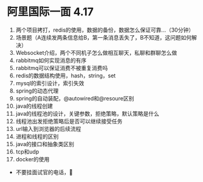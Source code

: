 # 阿里国际一面 4.17



1. 两个项目拷打，redis的使用，数据的备份，数据怎么保证可靠...（30分钟）
2. 场景题（A连续发两条信息给B，第一条消息丢失了，B不知道，这问题如何解决）
3. Websocket介绍，两个不同机子怎么做相互聊天，私聊和群聊怎么做
4. rabbitmq如何实现消息的有序
5. rabbitmq可以保证消费不被重复消费吗
6. redis的数据结构使用，hash，string，set
7. mysql的索引设计，索引失效
8. spring的动态代理
9. spring的自动装配，@autowired和@resoure区别
10. java的线程创建
11. java的线程池的设计，关键参数，拒绝策略，默认策略是什么
12. 线程池出发拒绝策略后是否可以继续接受任务
13. url输入到浏览器的后续流程
14. 进程和线程的区别
15. java的接口和抽象类区别
16. tcp和udp
17. docker的使用

- 不要挂面试官的电话，🦅